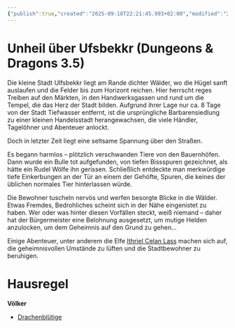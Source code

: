 ```yaml
---
{"publish":true,"created":"2025-09-18T22:21:45.993+02:00","modified":"2025-09-20T15:29:23.533+02:00","cssclasses":""}
---
```


# Unheil über Ufsbekkr (Dungeons & Dragons 3.5)
Die kleine Stadt Ulfsbekkr liegt am Rande dichter Wälder, wo die Hügel sanft auslaufen und die Felder bis zum Horizont reichen. Hier herrscht reges Treiben auf den Märkten, in den Handwerksgassen und rund um die Tempel, die das Herz der Stadt bilden. Aufgrund ihrer Lage nur ca. 8 Tage von der Stadt Tiefwasser entfernt, ist die ursprüngliche Barbarensiedlung zu einer kleinen Handelsstadt herangewachsen, die viele Händler, Tagelöhner und Abenteuer anlockt.

Doch in letzter Zeit liegt eine seltsame Spannung über den Straßen.

Es begann harmlos – plötzlich verschwanden Tiere von den Bauernhöfen. Dann wurde ein Bulle tot aufgefunden, von tiefen Bissspuren gezeichnet, als hätte ein Rudel Wölfe ihn gerissen. Schließlich entdeckte man merkwürdige tiefe Einkerbungen an der Tür an einem der Gehöfte, Spuren, die keines der üblichen  normales Tier hinterlassen würde.

Die Bewohner tuscheln nervös und werfen besorgte Blicke in die Wälder. Etwas Fremdes, Bedrohliches scheint sich in der Nähe eingenistet zu haben. Wer oder was hinter diesen Vorfällen steckt, weiß niemand – daher hat der Bürgermeister eine Belohnung ausgesetzt, um mutige Helden anzulocken, um dem Geheimnis auf den Grund zu gehen…

Einige Abenteuer, unter anderem die Elfe [Ithriel Celan Lass](pcs/ithriel) machen sich auf, die geheimnisvollen Umstände zu lüften und die Stadtbewohner zu beruhigen. 

# Hausregel

**Völker**
* [Drachenblütige](rules/dragonborn)